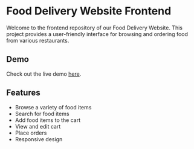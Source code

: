 # Food Delivery Website Frontend

Welcome to the frontend repository of our Food Delivery Website. This project provides a user-friendly interface for browsing and ordering food from various restaurants.

## Demo

Check out the live demo [here](https://food-del-skm111.netlify.app/).

## Features

- Browse a variety of food items
- Search for food items
- Add food items to the cart
- View and edit cart
- Place orders
- Responsive design



